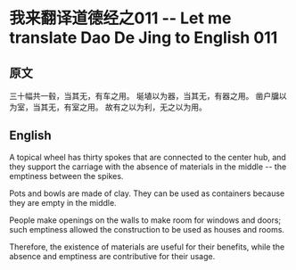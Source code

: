 # 我来翻译道德经之011 -- Let me translate Dao De Jing to English 011

## 原文

三十幅共一毂，当其无，有车之用。
埏埴以为器，当其无，有器之用。
凿户牖以为室，当其无，有室之用。
故有之以为利，无之以为用。

## English

A topical wheel has thirty spokes that are connected to the center hub, and they support the carriage with the absence of materials in the middle -- the emptiness between the spikes.

Pots and bowls are made of clay. They can be used as containers because they are empty in the middle.

People make openings on the walls to make room for windows and doors; such emptiness allowed the construction to be used as houses and rooms.

Therefore, the existence of materials are useful for their benefits, while the absence and emptiness are contributive for their usage.